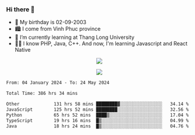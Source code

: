 ### Hi there 👋
- 🎂 My birthday is 02-09-2003
- 🏙️ I come from Vinh Phuc province
- 🌱 I’m currently learning at Thang Long University
- 🧑‍💻 I know PHP, Java, C++. And now, I'm learning Javascript and React Native
<p align="center"><img src="https://github-readme-stats.vercel.app/api?username=tmquang0209&show_icons=true&theme=gradient"></p>
<p align="center"><img src="https://github-readme-stats.vercel.app/api/top-langs/?username=tmquang0209&hide=scss,css&langs_count=10"></p>
<!--START_SECTION:waka-->

```txt
From: 04 January 2024 - To: 24 May 2024

Total Time: 386 hrs 34 mins

Other             131 hrs 58 mins ████████▓░░░░░░░░░░░░░░░░   34.14 %
JavaScript        125 hrs 52 mins ████████░░░░░░░░░░░░░░░░░   32.56 %
Python            65 hrs 52 mins  ████▒░░░░░░░░░░░░░░░░░░░░   17.04 %
TypeScript        19 hrs 16 mins  █▒░░░░░░░░░░░░░░░░░░░░░░░   04.99 %
Java              18 hrs 24 mins  █▒░░░░░░░░░░░░░░░░░░░░░░░   04.76 %
```

<!--END_SECTION:waka-->
